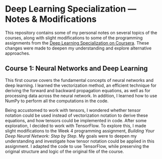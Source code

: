 # Deep Learning Specialization — Notes & Modifications

This repository contains some of my personal notes on several topics of the courses, along with slight modifications to some of
the programming assignments from the [Deep Learning Specialization on Coursera](https://www.coursera.org/specializations/deep-learning).
These changes were made to deepen my understanding and explore alternative approaches.




##  Course 1: Neural Networks and Deep Learning

This first course covers the fundamental concepts of neural networks and deep learning. I learned the vectorization method, an efficient technique for deriving the forward and backward propagation equations, as well as for processing data across the neural network.
In addition, I learned how to use NumPy to perform all the computations in the code.

Being accustomed to work with tensors, I wondered whether tensor notation could be used instead of vectorization notation to derive these equations, and how tensors could be implemented in code. After some exploration, I decided to work with TensorFlow. To explore this, I made slight modifications to the Week 4 programming assignment, *Building Your Deep Neural Network: Step by Step*. My goals were to deepen my understanding and investigate how tensor notation could be applied  in this assignment. 
I adapted the code to use TensorFlow, while preserving the original structure and logic of the original file of the course.

